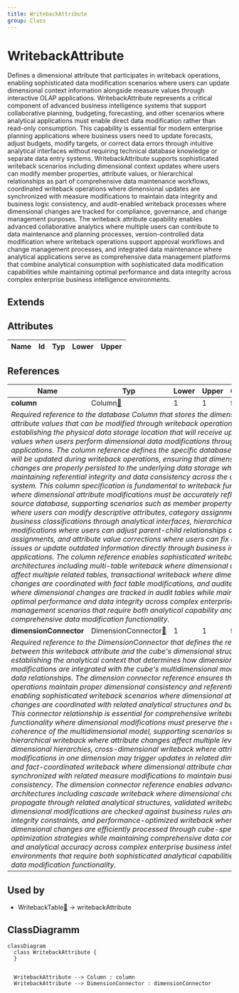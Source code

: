 ```yaml
---
title: WritebackAttribute
group: Class
---
```


# WritebackAttribute<a name="class-writebackattribute"></a>

Defines a dimensional attribute that participates in writeback operations, enabling sophisticated data modification scenarios where users can update dimensional context information alongside measure values through interactive OLAP applications. WritebackAttribute represents a critical component of advanced business intelligence systems that support collaborative planning, budgeting, forecasting, and other scenarios where analytical applications must enable direct data modification rather than read-only consumption. This capability is essential for modern enterprise planning applications where business users need to update forecasts, adjust budgets, modify targets, or correct data errors through intuitive analytical interfaces without requiring technical database knowledge or separate data entry systems. WritebackAttribute supports sophisticated writeback scenarios including dimensional context updates where users can modify member properties, attribute values, or hierarchical relationships as part of comprehensive data maintenance workflows, coordinated writeback operations where dimensional updates are synchronized with measure modifications to maintain data integrity and business logic consistency, and audit-enabled writeback processes where dimensional changes are tracked for compliance, governance, and change management purposes. The writeback attribute capability enables advanced collaborative analytics where multiple users can contribute to data maintenance and planning processes, version-controlled data modification where writeback operations support approval workflows and change management processes, and integrated data maintenance where analytical applications serve as comprehensive data management platforms that combine analytical consumption with sophisticated data modification capabilities while maintaining optimal performance and data integrity across complex enterprise business intelligence environments.
## Extends

## Attributes

<table>
  <thead>
    <tr>
      <th>Name</th>
      <th>Id</th>
      <th>Typ</th>
      <th>Lower</th>
      <th>Upper</th>
    </tr>
  </thead>
  <tbody>
  </tbody>
</table>

## References

<table>
  <thead>
    <tr>
      <th>Name</th>
      <th>Typ</th>
      <th>Lower</th>
      <th>Upper</th>
      <th>Containment</th>
    </tr>
  </thead>
  <tbody>
    <tr>
      <td><strong>column</strong></td>
      <td>Column<a href="./class-Column">🔗</a></td>
      <td>1</td>
      <td>1</td>
      <td>false</td>
    </tr>
    <tr>
      <td colspan="5"><em>Required reference to the database Column that stores the dimensional attribute values that can be modified through writeback operations, establishing the physical data storage location that will receive updated values when users perform dimensional data modifications through analytical applications. The column reference defines the specific database field that will be updated during writeback operations, ensuring that dimensional changes are properly persisted to the underlying data storage while maintaining referential integrity and data consistency across the analytical system. This column specification is fundamental to writeback functionality where dimensional attribute modifications must be accurately reflected in the source database, supporting scenarios such as member property updates where users can modify descriptive attributes, category assignments, or business classifications through analytical interfaces, hierarchical relationship modifications where users can adjust parent-child relationships or level assignments, and attribute value corrections where users can fix data quality issues or update outdated information directly through business intelligence applications. The column reference enables sophisticated writeback architectures including multi-table writeback where dimensional updates can affect multiple related tables, transactional writeback where dimensional changes are coordinated with fact table modifications, and audited writeback where dimensional changes are tracked in audit tables while maintaining optimal performance and data integrity across complex enterprise data management scenarios that require both analytical capability and comprehensive data modification functionality.</em></td>
    </tr>
    <tr>
      <td><strong>dimensionConnector</strong></td>
      <td>DimensionConnector<a href="./class-DimensionConnector">🔗</a></td>
      <td>1</td>
      <td>1</td>
      <td>false</td>
    </tr>
    <tr>
      <td colspan="5"><em>Required reference to the DimensionConnector that defines the relationship between this writeback attribute and the cube's dimensional structure, establishing the analytical context that determines how dimensional attribute modifications are integrated with the cube's multidimensional model and fact data relationships. The dimension connector reference ensures that writeback operations maintain proper dimensional consistency and referential integrity, enabling sophisticated writeback scenarios where dimensional attribute changes are coordinated with related analytical structures and business logic. This connector relationship is essential for comprehensive writeback functionality where dimensional modifications must preserve the analytical coherence of the multidimensional model, supporting scenarios such as hierarchical writeback where attribute changes affect multiple levels of dimensional hierarchies, cross-dimensional writeback where attribute modifications in one dimension may trigger updates in related dimensions, and fact-coordinated writeback where dimensional attribute changes are synchronized with related measure modifications to maintain business logic consistency. The dimension connector reference enables advanced writeback architectures including cascade writeback where dimensional changes propagate through related analytical structures, validated writeback where dimensional modifications are checked against business rules and data integrity constraints, and performance-optimized writeback where dimensional changes are efficiently processed through cube-specific optimization strategies while maintaining comprehensive data consistency and analytical accuracy across complex enterprise business intelligence environments that require both sophisticated analytical capabilities and robust data modification functionality.</em></td>
    </tr>
  </tbody>
</table>



## Used by

- WritebackTable[🔗](./class-WritebackTable) → writebackAttribute

## ClassDiagramm

```mermaid
classDiagram
  class WritebackAttribute {
  }


  WritebackAttribute --> Column : column
  WritebackAttribute --> DimensionConnector : dimensionConnector

```
